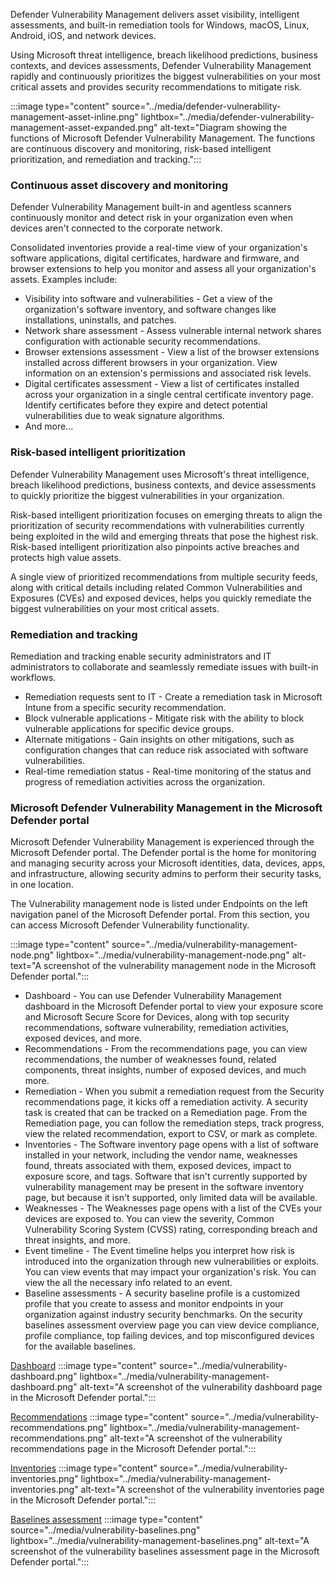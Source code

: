 Defender Vulnerability Management delivers asset visibility, intelligent assessments, and built-in remediation tools for Windows, macOS, Linux, Android, iOS, and network devices. 

Using Microsoft threat intelligence, breach likelihood predictions, business contexts, and devices assessments, Defender Vulnerability Management rapidly and continuously prioritizes the biggest vulnerabilities on your most critical assets and provides security recommendations to mitigate risk.

:::image type="content" source="../media/defender-vulnerability-management-asset-inline.png" lightbox="../media/defender-vulnerability-management-asset-expanded.png" alt-text="Diagram showing the functions of Microsoft Defender Vulnerability Management. The functions are continuous discovery and monitoring, risk-based intelligent prioritization, and remediation and tracking.":::

### Continuous asset discovery and monitoring

Defender Vulnerability Management built-in and agentless scanners continuously monitor and detect risk in your organization even when devices aren't connected to the corporate network.

Consolidated inventories provide a real-time view of your organization's software applications, digital certificates, hardware and firmware, and browser extensions to help you monitor and assess all your organization's assets. Examples include:

- Visibility into software and vulnerabilities - Get a view of the organization's software inventory, and software changes like installations, uninstalls, and patches.
- Network share assessment - Assess vulnerable internal network shares configuration with actionable security recommendations.
- Browser extensions assessment - View a list of the browser extensions installed across different browsers in your organization. View information on an extension's permissions and associated risk levels.
- Digital certificates assessment - View a list of certificates installed across your organization in a single central certificate inventory page. Identify certificates before they expire and detect potential vulnerabilities due to weak signature algorithms.
- And more...

### Risk-based intelligent prioritization

Defender Vulnerability Management uses Microsoft's threat intelligence, breach likelihood predictions, business contexts, and device assessments to quickly prioritize the biggest vulnerabilities in your organization.

Risk-based intelligent prioritization focuses on emerging threats to align the prioritization of security recommendations with vulnerabilities currently being exploited in the wild and emerging threats that pose the highest risk. Risk-based intelligent prioritization also pinpoints active breaches and protects high value assets.

A single view of prioritized recommendations from multiple security feeds, along with critical details including related Common Vulnerabilities and Exposures (CVEs) and exposed devices, helps you quickly remediate the biggest vulnerabilities on your most critical assets.

### Remediation and tracking

Remediation and tracking enable security administrators and IT administrators to collaborate and seamlessly remediate issues with built-in workflows.
- Remediation requests sent to IT - Create a remediation task in Microsoft Intune from a specific security recommendation.
- Block vulnerable applications - Mitigate risk with the ability to block vulnerable applications for specific device groups.
- Alternate mitigations - Gain insights on other mitigations, such as configuration changes that can reduce risk associated with software vulnerabilities.
- Real-time remediation status - Real-time monitoring of the status and progress of remediation activities across the organization.

### Microsoft Defender Vulnerability Management in the Microsoft Defender portal

Microsoft Defender Vulnerability Management is experienced through the Microsoft Defender portal. The Defender portal is the home for monitoring and managing security across your Microsoft identities, data, devices, apps, and infrastructure, allowing security admins to perform their security tasks, in one location.

The Vulnerability management node is listed under Endpoints on the left navigation panel of the Microsoft Defender portal. From this section, you can access Microsoft Defender Vulnerability functionality.

:::image type="content" source="../media/vulnerability-management-node.png" lightbox="../media/vulnerability-management-node.png" alt-text="A screenshot of the vulnerability management node in the Microsoft Defender portal.":::

- Dashboard - You can use Defender Vulnerability Management dashboard in the Microsoft Defender portal to view your exposure score and Microsoft Secure Score for Devices, along with top security recommendations, software vulnerability, remediation activities, exposed devices, and more.
- Recommendations - From the recommendations page, you can view recommendations, the number of weaknesses found, related components, threat insights, number of exposed devices, and much more.
- Remediation - When you submit a remediation request from the Security recommendations page, it kicks off a remediation activity. A security task is created that can be tracked on a Remediation page. From the Remediation page, you can follow the remediation steps, track progress, view the related recommendation, export to CSV, or mark as complete.
- Inventories - The Software inventory page opens with a list of software installed in your network, including the vendor name, weaknesses found, threats associated with them, exposed devices, impact to exposure score, and tags. Software that isn't currently supported by vulnerability management may be present in the software inventory page, but because it isn't supported, only limited data will be available.
- Weaknesses - The Weaknesses page opens with a list of the CVEs your devices are exposed to. You can view the severity, Common Vulnerability Scoring System (CVSS) rating, corresponding breach and threat insights, and more.
- Event timeline - The Event timeline helps you interpret how risk is introduced into the organization through new vulnerabilities or exploits. You can view events that may impact your organization's risk. You can view the all the necessary info related to an event.
- Baseline assessments - A security baseline profile is a customized profile that you create to assess and monitor endpoints in your organization against industry security benchmarks. On the security baselines assessment overview page you can view device compliance, profile compliance, top failing devices, and top misconfigured devices for the available baselines.

[Dashboard](#tab/dashboard)
:::image type="content" source="../media/vulnerability-dashboard.png" lightbox="../media/vulnerability-management-dashboard.png" alt-text="A screenshot of the vulnerability dashboard page in the Microsoft Defender portal.":::

[Recommendations](#tab/recommendations)
:::image type="content" source="../media/vulnerability-recommendations.png" lightbox="../media/vulnerability-management-recommendations.png" alt-text="A screenshot of the vulnerability recommendations page in the Microsoft Defender portal.":::

[Inventories](#tab/inventories)
:::image type="content" source="../media/vulnerability-inventories.png" lightbox="../media/vulnerability-management-inventories.png" alt-text="A screenshot of the vulnerability inventories page in the Microsoft Defender portal.":::

[Baselines assessment](#tab/baselines-assessment)
:::image type="content" source="../media/vulnerability-baselines.png" lightbox="../media/vulnerability-management-baselines.png" alt-text="A screenshot of the vulnerability baselines assessment page in the Microsoft Defender portal.":::